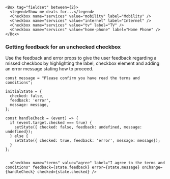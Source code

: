 ```
<Box tag="fieldset" between={2}>
  <legend>Show me deals for...</legend>
  <Checkbox name="services" value="mobility" label="Mobility" />
  <Checkbox name="services" value="internet" label="Internet" />
  <Checkbox name="services" value="tv" label="TV" />
  <Checkbox name="services" value="home-phone" label="Home Phone" />
</Box>
```


### Getting feedback for an unchecked checkbox

Use the feedback and error props to give the user feedback regarding a missed checkbox by highlighting the label, checkbox element and adding an error message stating how to proceed.

```
const message = "Please confirm you have read the terms and conditions";

initialState = {
  checked: false,
  feedback: 'error',
  message: message,
};

const handleCheck = (event) => {
  if (event.target.checked === true) {
    setState({ checked: false, feedback: undefined, message: undefined});
  } else {
    setState({ checked: true, feedback: 'error', message: message});
  }
};


  <Checkbox name="terms" value="agree" label="I agree to the terms and conditions" feedback={state.feedback} error={state.message} onChange={handleCheck} checked={state.checked} />
```
